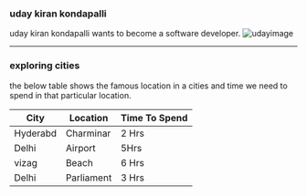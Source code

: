 ### uday kiran kondapalli
uday kiran kondapalli wants to become a software developer.
![udayimage](https://user-images.githubusercontent.com/96584754/188333673-4223f936-5c6e-4fb0-98df-d7099ce76599.jpg)

***

### exploring cities
the below table shows the famous location in a cities and time we need to spend in that particular location.


|City |  Location | Time To Spend |
|    --- |       --- |          --- |
|Hyderabd| Charminar|  2 Hrs | 
|Delhi|   Airport|    5Hrs|
|vizag| Beach|6 Hrs|
Delhi|Parliament| 3 Hrs|